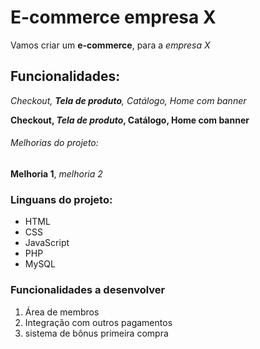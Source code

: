 # E-commerce empresa X

Vamos criar um **e-commerce**, para a *empresa X*

## Funcionalidades: 

_Checkout, **Tela de produto**, Catálogo, Home com banner_

**Checkout, _Tela de produto_, Catálogo, Home com banner**

###### Melhorias do projeto:

__Melhoria 1__, _melhoria 2_

### Linguans do projeto:

* HTML
* CSS
* JavaScript
* PHP
* MySQL

### Funcionalidades a desenvolver

1. Área de membros
2. Integração com outros pagamentos
3. sistema de bônus primeira compra